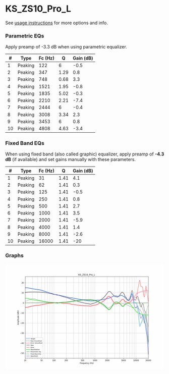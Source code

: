 # KS_ZS10_Pro_L
See [usage instructions](https://github.com/jaakkopasanen/AutoEq#usage) for more options and info.

### Parametric EQs
Apply preamp of -3.3 dB when using parametric equalizer.

|   # | Type    |   Fc (Hz) |    Q |   Gain (dB) |
|-----|---------|-----------|------|-------------|
|   1 | Peaking |       122 | 6    |        -0.5 |
|   2 | Peaking |       347 | 1.29 |         0.8 |
|   3 | Peaking |       748 | 0.68 |         3.3 |
|   4 | Peaking |      1521 | 1.95 |        -0.8 |
|   5 | Peaking |      1835 | 5.02 |        -0.3 |
|   6 | Peaking |      2210 | 2.21 |        -7.4 |
|   7 | Peaking |      2444 | 6    |        -0.4 |
|   8 | Peaking |      3008 | 3.34 |         2.3 |
|   9 | Peaking |      3453 | 6    |         0.8 |
|  10 | Peaking |      4808 | 4.63 |        -3.4 |

### Fixed Band EQs
When using fixed band (also called graphic) equalizer, apply preamp of **-4.3 dB** (if available) and set gains manually with these parameters.

|   # | Type    |   Fc (Hz) |    Q |   Gain (dB) |
|-----|---------|-----------|------|-------------|
|   1 | Peaking |        31 | 1.41 |         4.1 |
|   2 | Peaking |        62 | 1.41 |         0.3 |
|   3 | Peaking |       125 | 1.41 |        -0.5 |
|   4 | Peaking |       250 | 1.41 |         0.8 |
|   5 | Peaking |       500 | 1.41 |         2.7 |
|   6 | Peaking |      1000 | 1.41 |         3.5 |
|   7 | Peaking |      2000 | 1.41 |        -5.9 |
|   8 | Peaking |      4000 | 1.41 |         1.4 |
|   9 | Peaking |      8000 | 1.41 |        -2.6 |
|  10 | Peaking |     16000 | 1.41 |       -20   |

### Graphs
![](./KS_ZS10_Pro_L.png)
